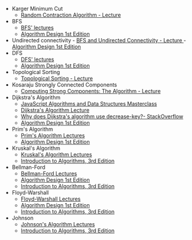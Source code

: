 - Karger Minimum Cut
  - [Random Contraction Algorithm - Lecture](https://www.coursera.org/learn/algorithms-divide-conquer/lecture/FKAnq/random-contraction-algorithm)
- BFS
  - [BFS' lectures](https://www.coursera.org/learn/algorithms-graphs-data-structures/lecture/JZRXz/breadth-first-search-bfs-the-basics)
  - [Algorithm Design 1st Edition](https://www.amazon.com/Algorithm-Design-Jon-Kleinberg/dp/0321295358)
- Undirected connectivity - [BFS and Undirected Connectivity - Lecture
  ](https://www.coursera.org/learn/algorithms-graphs-data-structures/lecture/BTVWn/bfs-and-undirected-connectivity) - [Algorithm Design 1st Edition](https://www.amazon.com/Algorithm-Design-Jon-Kleinberg/dp/0321295358)
- DFS
  - [DFS' lectures](https://www.coursera.org/learn/algorithms-graphs-data-structures/lecture/pKr0Y/depth-first-search-dfs-the-basics)
  - [Algorithm Design 1st Edition](https://www.amazon.com/Algorithm-Design-Jon-Kleinberg/dp/0321295358)
- Topological Sorting
  - [Topological Sorting - Lecture](https://www.coursera.org/learn/algorithms-graphs-data-structures/lecture/yeKm7/topological-sort)
- Kosaraju Strongly Connected Components
  - [Computing Strong Components: The Algorithm - Lecture ](https://www.coursera.org/learn/algorithms-graphs-data-structures/lecture/rng2S/computing-strong-components-the-algorithm)
- Dijkstra's Algorithm
  - [JavaScript Algorithms and Data Structures Masterclass](https://www.udemy.com/course/js-algorithms-and-data-structures-masterclass/)
  - [Dijkstra's Algorithm Lecture](https://www.coursera.org/learn/algorithms-graphs-data-structures/lecture/rxrPa/dijkstras-shortest-path-algorithm)
  - [Why does Dijkstra's algorithm use decrease-key?- StackOverflow](https://stackoverflow.com/questions/9255620/why-does-dijkstras-algorithm-use-decrease-key)
  - [Algorithm Design 1st Edition](https://www.amazon.com/Algorithm-Design-Jon-Kleinberg/dp/0321295358)
- Prim's Algorithm
  - [Prim's Algorithm Lectures](https://www.coursera.org/learn/algorithms-greedy/lecture/tQ6gK/prims-mst-algorithm)
  - [Algorithm Design 1st Edition](https://www.amazon.com/Algorithm-Design-Jon-Kleinberg/dp/0321295358)
- Kruskal's Algorithm
  - [Kruskal's Algorithm Lectures](https://www.coursera.org/learn/algorithms-greedy/lecture/PLdBf/kruskals-mst-algorithm)
  - [Introduction to Algorithms, 3rd Edition](https://www.amazon.com/Introduction-Algorithms-3rd-MIT-Press/dp/0262033844)
- Bellman-Ford
  - [Bellman-Ford Lectures](https://www.coursera.org/learn/algorithms-npcomplete/lecture/g8N36/optimal-substructure)
  - [Algorithm Design 1st Edition](https://www.amazon.com/Algorithm-Design-Jon-Kleinberg/dp/0321295358)
  - [Introduction to Algorithms, 3rd Edition](https://en.wikipedia.org/wiki/Introduction_to_Algorithms)
- Floyd-Warshall
  - [Floyd-Warshall Lectures](https://www.coursera.org/learn/algorithms-npcomplete/lecture/3BBkw/optimal-substructure)
  - [Algorithm Design 1st Edition](https://www.amazon.com/Algorithm-Design-Jon-Kleinberg/dp/0321295358)
  - [Introduction to Algorithms, 3rd Edition](https://en.wikipedia.org/wiki/Introduction_to_Algorithms)
- Johnson
  - [Johnson's Algorithm Lectures](https://www.coursera.org/learn/algorithms-npcomplete/lecture/eT0Xt/johnsons-algorithm-i)
  - [Introduction to Algorithms, 3rd Edition](https://en.wikipedia.org/wiki/Introduction_to_Algorithms)
